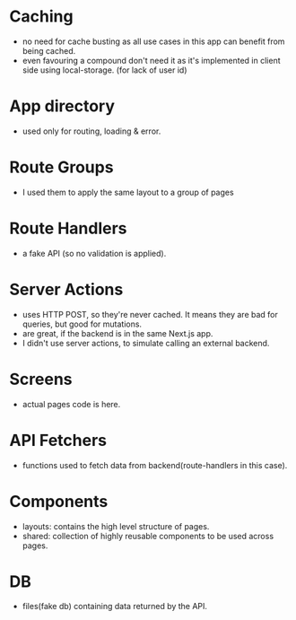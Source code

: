 # Caching

- no need for cache busting as all use cases in this app can benefit from being cached.
- even favouring a compound don't need it as it's implemented in client side using local-storage. (for lack of user id)

# App directory

- used only for routing, loading & error.

# Route Groups

- I used them to apply the same layout to a group of pages

# Route Handlers

- a fake API (so no validation is applied).

# Server Actions

- uses HTTP POST, so they're never cached. It means they are bad for queries, but good for mutations.
- are great, if the backend is in the same Next.js app.
- I didn't use server actions, to simulate calling an external backend.

# Screens

- actual pages code is here.

# API Fetchers

- functions used to fetch data from backend(route-handlers in this case).

# Components

- layouts: contains the high level structure of pages.
- shared: collection of highly reusable components to be used across pages.

# DB

- files(fake db) containing data returned by the API.
